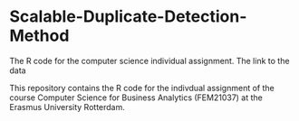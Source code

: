 # Scalable-Duplicate-Detection-Method
The R code for the computer science individual assignment. The link to the data

This repository contains the R code for the indivdual assignment of the course Computer Science for Business Analytics (FEM21037) at the Erasmus University Rotterdam.
